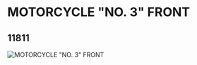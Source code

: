 # MOTORCYCLE "NO. 3" FRONT
## 11811
![MOTORCYCLE "NO. 3" FRONT](https://lc-www-live-s.legocdn.com/media/bricks/5/2/6063246.jpg)